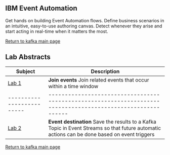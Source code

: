 ## IBM Event Automation
Get hands on building Event Automation flows.  Define business scenarios in an intuitive, easy-to-use authoring canvas. Detect whenever they arise and start acting in real-time when it matters the most. 

[Return to kafka main page](../index.md#lab-abstracts)

## Lab Abstracts

|  Subject                            | Description                                            |                                                               
|-------------------------|------------------------------------------------------------------------------------------------------------|
| [Lab 1](Lab_1/ReadMe.md)       |**Join events** Join related events that occur within a time window
|-------------------------|------------------------------------------------------------------------------------------------------------|
| [Lab 2](Lab_2/ReadMe.md)       |**Event destination** Save the results to a Kafka Topic in Event Streams so that future automatic actions can be done based on event triggers

[Return to kafka main page](../index.md#lab-abstracts)